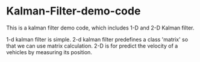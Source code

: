 # Kalman-Filter-demo-code

This is a kalman filter demo code, which includes 1-D and 2-D Kalman filter.

1-d kalman filter is simple. 2-d kalman filter predefines a class 'matrix' so that we can use matrix calculation. 2-D is for predict the velocity of a vehicles by measuring its position. 
